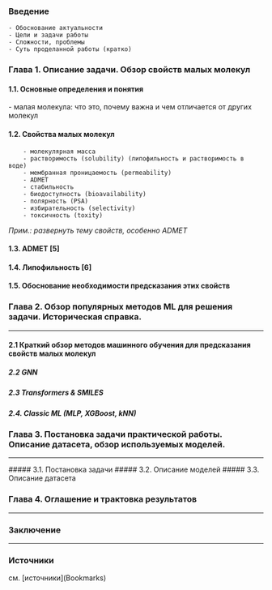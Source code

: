 <h3>Введение</h3>

	- Обоснование актуальности
	- Цели и задачи работы
	- Сложности, проблемы
	- Суть проделанной работы (кратко)

<h3>Глава 1. Описание задачи. Обзор свойств малых молекул</h3>
<h4> 1.1. Основные определения и понятия </h4>
		- малая молекула: что это, почему важна и чем отличается от других молекул		
	<h4>1.2. Свойства малых молекул</h4>
	
		- молекулярная масса
		- растворимость (solubility) (липофильность и растворимость в воде)
		- мембранная проницаемость (permeability)
		- ADMET
		- стабильность
		- биодоступность (bioavailability)
		- полярность (PSA)
		- избирательность (selectivity)
		- токсичность (toxity)

_Прим.: развернуть тему свойств, особенно ADMET_
#### 1.3. ADMET [5]
#### 1.4. Липофильность [6]
<h4>1.5. Обоснование необходимости предсказания этих свойств </h4>

<h3> Глава 2. Обзор популярных методов ML для решения задачи. Историческая справка. </h3>

<hr>

<h4>2.1 Краткий обзор методов машинного обучения для предсказания свойств малых молекул </h4>

##### 2.2 GNN

##### 2.3 Transformers & SMILES

##### 2.4. Classic ML (MLP, XGBoost, kNN)

<h3> Глава 3. Постановка задачи практической работы. Описание датасета, обзор используемых моделей. </h3>

<hr>
##### 3.1. Постановка задачи
##### 3.2. Описание моделей
##### 3.3. Описание датасета

<h3>Глава 4. Оглашение и трактовка результатов</h3>

<hr>
<h3>Заключение</h3>

<hr>

<h3>Источники</h3>
см. [источники](Bookmarks)
